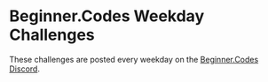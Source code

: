# Beginner.Codes Weekday Challenges

These challenges are posted every weekday on the [Beginner.Codes Discord](https://beginner.codes/discord).
